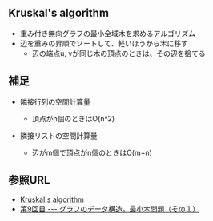 ## Kruskal's algorithm

- 重み付き無向グラフの最小全域木を求めるアルゴリズム
- 辺を重みの昇順でソートして、軽いほうから木に移す
  - 辺の端点u, vが同じ木の頂点のときは、その辺を捨てる

## 補足

- 隣接行列の空間計算量
  - 頂点がn個のときはO(n^2)

- 隣接リストの空間計算量
  - 辺がm個で頂点がn個のときはO(m+n)

## 参照URL

- [Kruskal's algorithm](https://en.wikipedia.org/wiki/Kruskal%27s_algorithm)
- [第9回目 --- グラフのデータ構造，最小木問題（その１）](http://www.dais.is.tohoku.ac.jp/~shioura/teaching/ad09/ad09-09.pdf)
